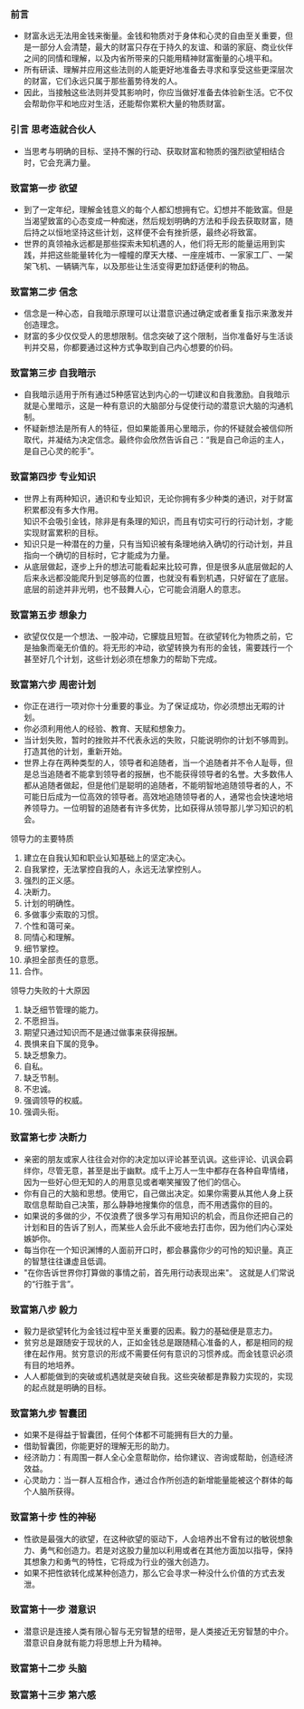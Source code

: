 ### 前言
  * 财富永远无法用金钱来衡量。金钱和物质对于身体和心灵的自由至关重要，但是一部分人会清楚，最大的财富只存在于持久的友谊、和谐的家庭、商业伙伴之间的同情和理解，以及内省所带来的只能用精神财富衡量的心境平和。  
  * 所有研读、理解并应用这些法则的人能更好地准备去寻求和享受这些更深层次的财富，它们永远只属于那些蓄势待发的人。  
  * 因此，当接触这些法则并受其影响时，你应当做好准备去体验新生活。它不仅会帮助你平和地应对生活，还能帮你累积大量的物质财富。 

### 引言 思考造就合伙人
  * 当思考与明确的目标、坚持不懈的行动、获取财富和物质的强烈欲望相结合时，它会充满力量。

### 致富第一步 欲望
  * 到了一定年纪，理解金钱意义的每个人都幻想拥有它。幻想并不能致富。但是当渴望致富的心态变成一种痴迷，然后规划明确的方法和手段去获取财富，随后持之以恒地坚持这些计划，这样便不会有挫折感，最终必将致富。  
  * 世界的真领袖永远都是那些探索未知机遇的人，他们将无形的能量运用到实践，并把这些能量转化为一幢幢的摩天大楼、一座座城市、一家家工厂、一架架飞机、一辆辆汽车，以及那些让生活变得更加舒适便利的物品。

### 致富第二步 信念
  * 信念是一种心态，自我暗示原理可以让潜意识通过确定或者重复指示来激发并创造理念。  
  * 财富的多少仅仅受人的思想限制。信念突破了这个限制，当你准备好与生活谈判并交易，你都要通过这种方式争取到自己内心想要的价码。

### 致富第三步 自我暗示
  * 自我暗示适用于所有通过5种感官达到内心的一切建议和自我激励。自我暗示就是心里暗示，这是一种有意识的大脑部分与促使行动的潜意识大脑的沟通机制。  
  * 怀疑新想法是所有人的特征，但如果能善用心里暗示，你的怀疑就会被信仰所取代，并凝结为决定信念。最终你会欣然告诉自己：“我是自己命运的主人，是自己心灵的舵手”。

### 致富第四步 专业知识
  * 世界上有两种知识，通识和专业知识，无论你拥有多少种类的通识，对于财富积累都没有多大作用。  
  知识不会吸引金钱，除非是有条理的知识，而且有切实可行的行动计划，才能实现财富累积的目标。  
  * 知识只是一种潜在的力量，只有当知识被有条理地纳入确切的行动计划，并且指向一个确切的目标时，它才能成为力量。  
  * 从底层做起，逐步上升的想法可能看起来比较可靠，但是很多从底层做起的人后来永远都没能爬升到足够高的位置，也就没有看到机遇，只好留在了底层。底层的前途并非光明，也不鼓舞人心，它可能会消磨人的意志。

### 致富第五步 想象力
  * 欲望仅仅是一个想法、一股冲动，它朦胧且短暂。在欲望转化为物质之前，它是抽象而毫无价值的。将无形的冲动，欲望转换为有形的金钱，需要践行一个甚至好几个计划，这些计划必须在想象力的帮助下完成。

### 致富第六步 周密计划
  * 你正在进行一项对你十分重要的事业。为了保证成功，你必须想出无暇的计划。  
  * 你必须利用他人的经验、教育、天赋和想象力。  
  * 当计划失败，暂时的挫败并不代表永远的失败，只能说明你的计划不够周到。打造其他的计划，重新开始。
  * 世界上存在两种类型的人，领导者和追随者，当一个追随者并不令人耻辱，但是总当追随者不能拿到领导者的报酬，也不能获得领导者的名誉。大多数伟人都从追随者做起，但是他们是聪明的追随者，不能明智地追随领导者的人，不可能日后成为一位高效的领导者。高效地追随领导者的人，通常也会快速地培养领导力。一位明智的追随者有许多优势，比如获得从领导那儿学习知识的机会。

  领导力的主要特质  
  1. 建立在自我认知和职业认知基础上的坚定决心。
  2. 自我掌控，无法掌控自我的人，永远无法掌控别人。
  3. 强烈的正义感。
  4. 决断力。
  5. 计划的明确性。
  6. 多做事少索取的习惯。
  7. 个性和蔼可亲。
  8. 同情心和理解。
  9. 细节掌控。
  10. 承担全部责任的意愿。
  11. 合作。
  
  领导力失败的十大原因  
  1. 缺乏细节管理的能力。
  2. 不愿担当。
  3. 期望只通过知识而不是通过做事来获得报酬。
  4. 畏惧来自下属的竞争。
  5. 缺乏想象力。
  6. 自私。
  7. 缺乏节制。
  8. 不忠诚。
  9. 强调领导的权威。
  10. 强调头衔。

### 致富第七步 决断力
  * 亲密的朋友或家人往往会对你的决定加以评论甚至讥讽。这些评论、讥讽会羁绊你，尽管无意，甚至是出于幽默。成千上万人一生中都存在各种自卑情绪，因为一些好心但无知的人的用意见或者嘲笑摧毁了他们的信心。  
  * 你有自己的大脑和思想。使用它，自己做出决定。如果你需要从其他人身上获取信息帮助自己决策，那么静静地搜集你的信息，而不用透露你的目的。  
  * 如果说的多做的少，不仅浪费了很多学习有用知识的机会，而且你还把自己的计划和目的告诉了别人，而某些人会乐此不疲地去打击你，因为他们内心深处嫉妒你。  
  * 每当你在一个知识渊博的人面前开口时，都会暴露你少的可怜的知识量。真正的智慧往往谦虚且低调。  
  * "在你告诉世界你打算做的事情之前，首先用行动表现出来"。 这就是人们常说的“行胜于言”。

### 致富第八步 毅力
  * 毅力是欲望转化为金钱过程中至关重要的因素。毅力的基础便是意志力。
  * 贫穷总是跟随安于现状的人，正如金钱总是跟随精心准备的人，都是相同的规律在起作用。贫穷意识的形成不需要任何有意识的习惯养成。而金钱意识必须有目的地培养。
  * 人人都能做到的突破或机遇就是突破自我。这些突破都是靠毅力实现的，实现的起点就是明确的目标。

### 致富第九步 智囊团
  * 如果不是得益于智囊团，任何个体都不可能拥有巨大的力量。
  * 借助智囊团，你能更好的理解无形的助力。
  * 经济助力：有周围一群人全心全意帮助你，给你建议、咨询或帮助，创造经济效益。
  * 心灵助力：当一群人互相合作，通过合作所创造的新增能量能被这个群体的每个人脑所获得。

### 致富第十步 性的神秘
  * 性欲是最强大的欲望，在这种欲望的驱动下，人会培养出不曾有过的敏锐想象力、勇气和创造力。若是对这股力量加以利用或者在其他方面加以指导，保持其想象力和勇气的特性，它将成为行业的强大创造力。
  * 如果不把性欲转化成某种创造力，那么它会寻求一种没什么价值的方式去发泄。

### 致富第十一步 潜意识 
  * 潜意识是连接人类有限心智与无穷智慧的纽带，是人类接近无穷智慧的中介。潜意识自身就有能力将思想上升为精神。

### 致富第十二步 头脑

### 致富第十三步 第六感
  

  
